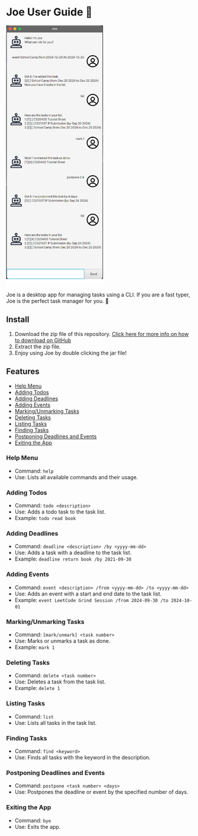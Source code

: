 # Joe User Guide :rocket:

<img src="./Ui.png" height="700px"/>

Joe is a desktop app for managing tasks using a CLI. If you are a fast typer, Joe is the perfect task manager for you. :rocket:

## Install

1. Download the zip file of this repository. [Click here for more info on how to download on GitHub](https://docs.github.com/en/get-started/start-your-journey/downloading-files-from-github#downloading-a-repositorys-files)
2. Extract the zip file.
3. Enjoy using Joe by double clicking the jar file!

## Features

-   [Help Menu](#help-menu)
-   [Adding Todos](#adding-todos)
-   [Adding Deadlines](#adding-deadlines)
-   [Adding Events](#adding-events)
-   [Marking/Unmarking Tasks](#markingunmarking-tasks)
-   [Deleting Tasks](#deleting-tasks)
-   [Listing Tasks](#listing-tasks)
-   [Finding Tasks](#finding-tasks)
-   [Postponing Deadlines and Events](#postponing-deadlines-and-events)
-   [Exiting the App](#exiting-the-app)

### Help Menu

-   Command: `help`
-   Use: Lists all available commands and their usage.

### Adding Todos

-   Command: `todo <description>`
-   Use: Adds a todo task to the task list.
-   Example: `todo read book`

### Adding Deadlines

-   Command: `deadline <description> /by <yyyy-mm-dd>`
-   Use: Adds a task with a deadline to the task list.
-   Example: `deadline return book /by 2021-09-30`

### Adding Events

-   Command: `event <description> /from <yyyy-mm-dd> /to <yyyy-mm-dd>`
-   Use: Adds an event with a start and end date to the task list.
-   Example: `event LeetCode Grind Session /from 2024-09-30 /to 2024-10-01`

### Marking/Unmarking Tasks

-   Command: `[mark/unmark] <task number>`
-   Use: Marks or unmarks a task as done.
-   Example: `mark 1`

### Deleting Tasks

-   Command: `delete <task number>`
-   Use: Deletes a task from the task list.
-   Example: `delete 1`

### Listing Tasks

-   Command: `list`
-   Use: Lists all tasks in the task list.

### Finding Tasks

-   Command: `find <keyword>`
-   Use: Finds all tasks with the keyword in the description.

### Postponing Deadlines and Events

-   Command: `postpone <task number> <days>`
-   Use: Postpones the deadline or event by the specified number of days.

### Exiting the App

-  Command: `bye`
-  Use: Exits the app.